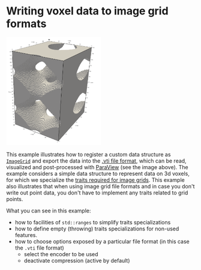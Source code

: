 <!-- SPDX-FileCopyrightText: 2022-2023 Dennis Gläser <dennis.glaeser@iws.uni-stuttgart.de> -->
<!-- SPDX-License-Identifier: CC-BY-4.0 -->

# Writing voxel data to image grid formats

<img alt="voxels-example" src="https://github.com/dglaeser/gridformat/blob/main/examples/voxels/img/result.png" width="50%"/>

This example illustrates how to register a custom data structure as
[`ImageGrid`](../../docs/pages/grid_concepts.md#image-grid) and export the data into the
[.vti file format](https://examples.vtk.org/site/VTKFileFormats/#imagedata), which can be read, visualized and post-processed
with [ParaView](https://www.paraview.org/) (see the image above).
The example considers a simple data structure to represent data on 3d voxels, for which we specialize the
[traits required for image grids](../../docs/pages/traits.md#traits-for-image-grids). This example also illustrates that when
using image grid file formats and in case you don't write out point data, you don't have to implement any traits related to grid points.

What you can see in this example:

- how to facilities of `std::ranges` to simplify traits specializations
- how to define empty (throwing) traits specializations for non-used features.
- how to choose options exposed by a particular file format (in this case the `.vti` file format)
    - select the encoder to be used
    - deactivate compression (active by default)
